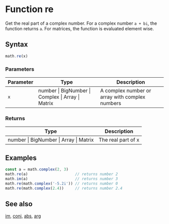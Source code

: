 <!-- Note: This file is automatically generated from source code comments. Changes made in this file will be overridden. -->
# Function re
Get the real part of a complex number.
For a complex number `a + bi`, the function returns `a`.
For matrices, the function is evaluated element wise.
## Syntax
```js
math.re(x)
```
### Parameters
Parameter | Type | Description
--------- | ---- | -----------
`x` | number &#124; BigNumber &#124; Complex &#124; Array &#124; Matrix |  A complex number or array with complex numbers
### Returns
Type | Description
---- | -----------
number &#124; BigNumber &#124; Array &#124; Matrix | The real part of x
## Examples
```js
const a = math.complex(2, 3)
math.re(a)                     // returns number 2
math.im(a)                     // returns number 3
math.re(math.complex('-5.2i')) // returns number 0
math.re(math.complex(2.4))     // returns number 2.4
```
## See also
[im](im.md),
[conj](conj.md),
[abs](abs.md),
[arg](arg.md)
